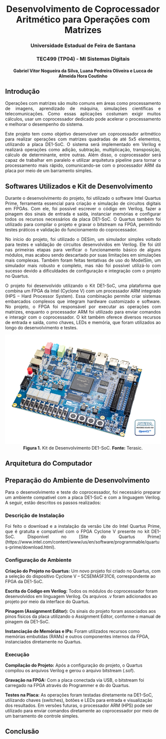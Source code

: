 <div align="center">
  <h1> Desenvolvimento de Coprocessador Aritmético para Operações com Matrizes </h1>
  <h3> Universidade Estadual de Feira de Santana </h3>
  <h3> TEC499 (TP04) - MI Sistemas Digitais </h3>
  <h4> Gabriel Vitor Nogueira da Silva, Luana Pedreira Oliveira e Lucca de Almeida Hora Coutinho </h4>
</div>

## Introdução

<p align="justify">
	Operações com matrizes são muito comuns em áreas como processamento de imagens, aprendizado de máquina, simulações científicas e telecomunicações. Como essas aplicações costumam exigir muitos cálculos, usar um coprocessador dedicado pode acelerar o processamento e melhorar o desempenho do sistema.
</p>

<p align="justify">
	Este projeto tem como objetivo desenvolver um coprocessador aritmético para realizar operações com matrizes quadradas de até 5x5 elementos, utilizando a placa DE1-SoC. O sistema será implementado em Verilog e realizará operações como adição, subtração, multiplicação, transposição, cálculo de determinante, entre outras. Além disso, o coprocessador será capaz de trabalhar em paralelo e utilizar arquitetura pipeline para tornar o processamento mais rápido, comunicando-se com o processador ARM da placa por meio de um barramento simples. 
</p>

## Softwares Utilizados e Kit de Desenvolvimento

<p align="justify">
	Durante o desenvolvimento do projeto, foi utilizado o software Intel Quartus Prime, ferramenta essencial para criação e simulação de circuitos digitais em FPGAs. Com ele, foi possível escrever o código em Verilog, fazer a pinagem dos sinais de entrada e saída, instanciar memórias e configurar todos os recursos necessários da placa DE1-SoC. O Quartus também foi utilizado para compilar o projeto e gravar o bitstream na FPGA, permitindo testes práticos e validação do funcionamento do coprocessador. 
</p>

<p align="justify">
	No início do projeto, foi utilizado o DESim, um simulador simples voltado para testes e validação de circuitos desenvolvidos em Verilog. Ele foi útil nas primeiras etapas para verificar o funcionamento básico de alguns módulos, mas acabou sendo descartado por suas limitações em simulações mais complexas. Também foram feitas tentativas de uso do ModelSim, um simulador mais robusto e completo, mas não foi possível utilizá-lo com sucesso devido a dificuldades de configuração e integração com o projeto no Quartus.
</p>

<p align="justify">
	O projeto foi desenvolvido utilizando o Kit DE1-SoC, uma plataforma que combina um FPGA da Intel (Cyclone V) com um processador ARM integrado (HPS – Hard Processor System). Essa combinação permite criar sistemas embarcados complexos que integram hardware customizado e software. No projeto, o FPGA foi responsável por executar as operações com matrizes, enquanto o processador ARM foi utilizado para enviar comandos e interagir com o coprocessador. O kit também oferece diversos recursos de entrada e saída, como chaves, LEDs e memória, que foram utilizados ao longo do desenvolvimento e testes.
</p>

<p align="center">
    <img src="images/kitdev.jpg" width="600"/>
    <br/>
    <b>Figura 1.</b> Kit de Desenvolvimento DE1-SoC. <b>Fonte:</b> Terasic.
</p>

## Arquitetura do Computador

<p align="justify">
	 
</p>

<p align="justify">
	
</p>

<p align="justify">
	 
</p>

## Preparação do Ambiente de Desenvolvimento

<p align="justify">
	Para o desenvolvimento e teste do coprocessador, foi necessário preparar um ambiente compatível com a placa DE1-SoC e com a linguagem Verilog. A seguir, estão descritos os passos realizados:
</p>

### Descrição de Instalação

<p align="justify">
Foi feito o download e a instalação da versão Lite do Intel Quartus Prime, que é gratuita e compatível com o FPGA Cyclone V presente no kit DE1-SoC. Disponível no [Site do Quartus Prime](https://www.intel.com/content/www/us/en/software/programmable/quartus-prime/download.html).
</p>

### Configuração de Ambiente

<p align="justify">
	
**Criação do Projeto no Quartus:**
Um novo projeto foi criado no Quartus, com a seleção do dispositivo Cyclone V – 5CSEMA5F31C6, correspondente ao FPGA da DE1-SoC.

**Escrita do Código em Verilog:**
Todos os módulos do coprocessador foram desenvolvidos em linguagem Verilog. Os arquivos .v foram adicionados ao projeto por meio da interface do Quartus.

**Pinagem (Assignment Editor):**
Os sinais do projeto foram associados aos pinos físicos da placa utilizando o Assignment Editor, conforme o manual de pinagem da DE1-SoC.

**Instanciação de Memórias e IPs:**
Foram utilizados recursos como memórias embutidas (RAMs) e outros componentes internos da FPGA, instanciados diretamente no Quartus.
</p>

### Execução

<p align="justify">
	
**Compilação do Projeto:**
Após a configuração do projeto, o Quartus compilou os arquivos Verilog e gerou o arquivo bitstream (.sof).

**Gravação na FPGA:**
Com a placa conectada via USB, o bitstream foi carregado na FPGA através do Programmer e do do Quartus.

**Testes na Placa:**
As operações foram testadas diretamente na DE1-SoC, utilizando chaves (switches), botões e LEDs para entrada e visualização dos resultados. Em versões futuras, o processador ARM (HPS) pode ser utilizado para enviar comandos diretamente ao coprocessador por meio de um barramento de controle simples.
</p>

## Conclusão

<p align="justify">
	
</p>

<p align="justify">
	
</p>


